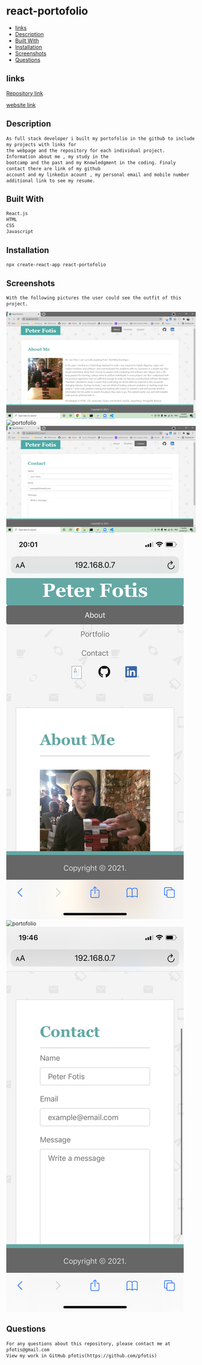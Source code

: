 # react-portofolio

* [links](#links)
* [Description](#description)
* [Built With](#builtwith)
* [Installation](#installation)
* [Screenshots](#screenshots)
* [Questions](#questions)


## links

[Repository link](https://github.com/pfotis/react-portofolio)

[website link](https://pfotis.github.io/react-portofolio/)

## Description

    As full stack developer i built my portofolio in the github to include my projects with links for
    the webpage and the repository for each individual project. Information about me , my study in the 
    bootcamp and the past and my Knowledgment in the coding. Finaly contact there are link of my github 
    account and my linkedin acount , my personal email and mobile number additional link to see my resume.

## Built With

    React.js
    HTML
    CSS
    Javascript

## Installation

    npx create-react-app react-portofolio
 

## Screenshots

    With the following pictures the user could see the outfit of this project.

<img src="./src/components/assets/images/readme/about.png" alt="about">


<img src="../src/components/assets/images/readme/portofolio.png" alt="portofolio">


<img src="./src/components/assets/images/readme/contact.png" alt="contact">


<img src="./src/components/assets/images/readme/mobileAbout.png" alt="about">


<img src="../src/components/assets/images/readme/mobilePortofolio.png" alt="portofolio">


<img src="./src/components/assets/images/readme/mobileContact.png" alt="contact">


## Questions

    For any questions about this repository, please contact me at pfotis@gmail.com
    View my work in GitHub pfotis(https://github.com/pfotis)